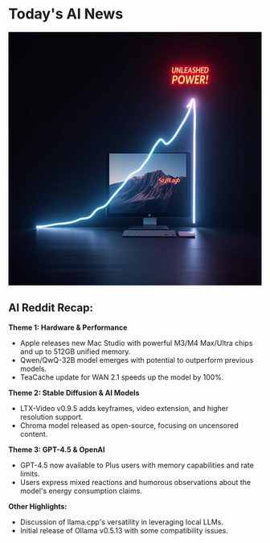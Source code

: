 
# Today's AI News

![Todays Image](pictures/20250403_101538.png)

## AI Reddit Recap:

**Theme 1: Hardware & Performance**

- Apple releases new Mac Studio with powerful M3/M4 Max/Ultra chips and up to 512GB unified memory.
- Qwen/QwQ-32B model emerges with potential to outperform previous models.
- TeaCache update for WAN 2.1 speeds up the model by 100%.

**Theme 2: Stable Diffusion & AI Models**

- LTX-Video v0.9.5 adds keyframes, video extension, and higher resolution support.
- Chroma model released as open-source, focusing on uncensored content.

**Theme 3: GPT-4.5 & OpenAI**

- GPT-4.5 now available to Plus users with memory capabilities and rate limits.
- Users express mixed reactions and humorous observations about the model's energy consumption claims.

**Other Highlights:**

- Discussion of llama.cpp's versatility in leveraging local LLMs.
- Initial release of Ollama v0.5.13 with some compatibility issues.
